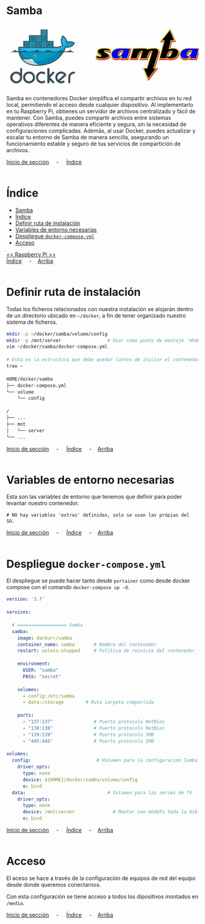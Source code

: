 # Samba

![Header](../../img/ima-raspberrypi-servicios-samba-header-01.png)

Samba en contenedores Docker simplifica el compartir archivos en tu red local, permitiendo el acceso desde cualquier dispositivo. Al implementarlo en tu Raspberry Pi, obtienes un servidor de archivos centralizado y fácil de mantener. Con Samba, puedes compartir archivos entre sistemas operativos diferentes de manera eficiente y segura, sin la necesidad de configuraciones complicadas. Además, al usar Docker, puedes actualizar y escalar tu entorno de Samba de manera sencilla, asegurando un funcionamiento estable y seguro de tus servicios de compartición de archivos.

[Inicio de sección](#samba) &nbsp; &nbsp; - &nbsp; &nbsp; [Índice](#índice)
<br><br>

# Índice
- [Samba](#samba)
- [Índice](#índice)
- [Definir ruta de instalación](#definir-ruta-de-instalación)
- [Variables de entorno necesarias](#variables-de-entorno-necesarias)
- [Despliegue `docker-compose.yml`](#despliegue-docker-composeyml)
- [Acceso](#acceso)

[<< Raspberry Pi >>](../raspberrypi.md)<br>
[Índice](#índice) &nbsp; &nbsp; - &nbsp; &nbsp;[Arriba](#samba)
<br><br>

# Definir ruta de instalación
Todas los ficheros relacionados con nuestra instalación se alojarán dentro de un directorio ubicado en `~/docker`, a fin de tener organizado nuestro sistema de ficheros.

```bash
mkdir -p ~/docker/samba/volume/config
mkdir -p /mnt/server                 # Usar como punto de montaje 'mhddfs' posteriormente.
vim ~/docker/samba/docker-compose.yml

# Esta es la estructura que debe quedar (antes de iniciar el contenedor)
tree ~

HOME/docker/samba
├── docker-compose.yml
└── volume
    └── config

/
├── ...
├── mnt
│   └── server
└── ...
```


[Inicio de sección](#definir-ruta-de-instalación) &nbsp; &nbsp; - &nbsp; &nbsp; [Índice](#índice) &nbsp; &nbsp; - &nbsp; &nbsp;[Arriba](#samba)
<br><br>

# Variables de entorno necesarias
Esta son las variables de entorno que tenemos que definir para poder levantar nuestro contenedor.

```.env
# NO hay variables 'extras' definidas, solo se usan las própias del SO.
```

[Inicio de sección](#variables-de-entorno-necesarias) &nbsp; &nbsp; - &nbsp; &nbsp; [Índice](#índice) &nbsp; &nbsp; - &nbsp; &nbsp;[Arriba](#samba)
<br><br>

# Despliegue `docker-compose.yml`
El despliegue se puede hacer tanto desde `portainer` como desde docker compose con el comando `docker-compose up -d`.

```yaml
version: '3.7'

services:

  # ================== Samba
  samba:
    image: dockurr/samba
    container_name: samba       # Nombre del contenedor
    restart: unless-stopped     # Política de reinicio del contenedor

    environment:
      USER: "samba"
      PASS: "secret"

    volumes:
      - config:/etc/samba
      - data:/storage        # Ruta carpeta compartida

    ports:
      - "137:137"               # Puerto protocolo NetBios
      - "138:138"               # Puerto protocolo NetBios
      - "139:139"               # Puerto protocolo SMB
      - "445:445"               # Puerto protocolo SMB

volumes:
  config:                        # Volumen para la configuracion Samba
    driver_opts:
      type: none
      device: ${HOME}/docker/samba/volume/config
      o: bind
  data:                              # Volumen para las series de TV
    driver_opts:
      type: none
      device: /mnt/server              # Montar con mhddfs toda la biblioteca multimedia
      o: bind
```

[Inicio de sección](#despliegue-docker-composeyml) &nbsp; &nbsp; - &nbsp; &nbsp; [Índice](#índice) &nbsp; &nbsp; - &nbsp; &nbsp;[Arriba](#samba)
<br><br>

# Acceso
El aceso se hace a través de la configuración de equipos de red del equipo desde donde queremos conectarnos.

Con esta configuración se tiene acceso a todos los dipositivos montados en `/media`.

[Inicio de sección](#acceso) &nbsp; &nbsp; - &nbsp; &nbsp; [Índice](#índice) &nbsp; &nbsp; - &nbsp; &nbsp;[Arriba](#samba)
<br><br>